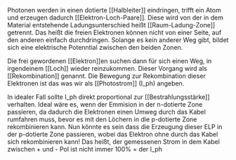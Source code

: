 Photonen werden in einen dotierte [[Halbleiter]] eindringen, trifft ein Atom und erzeugen dadurch [[Elektron-Loch-Paare]]. Diese wird von der in dem Material entstehende Ladungsunterschied heißt [[Raum-Ladung-Zone]] getrennt. Das heißt die freien Elektronen können nicht von einer Seite, auf den anderen einfach durchdringen. Solange es kein anderer Weg gibt, bildet sich eine elektrische Potenntial zwischen den beiden Zonen.

Die frei gewordenen [[Elektron]]en suchen dann für sich einen Weg, in irgendeinem [[Loch]] wieder reinzukommen. Dieser Vorgang wird als [[Rekombination]] genannt.
Die Bewegung zur Rekombination dieser Elektronen ist das was wir als [[Photostrom]] (I_ph) angeben. 

In idealer Fall sollte I_ph direkt proportional zur [[Bestrahlungsstärke]] verhalten. Ideal wäre es, wenn der Emmision in der n-dotierte Zone passieren, da dadurch die Elektronen einen Umweg durch das Kabel rumfahren muss, bevor es mit den Löchern in die p-dotierte Zone rekombinieren kann. Nun könnte es sein dass die Erzeugung dieser ELP in der p-dotierte Zone passieren, wobei das Elektron ohne durch das Kabel sich rekombinieren kann! Das heißt, der gemessenen Strom in dem Kabel zwischen + und - Pol ist nicht immer 100% = der I_ph